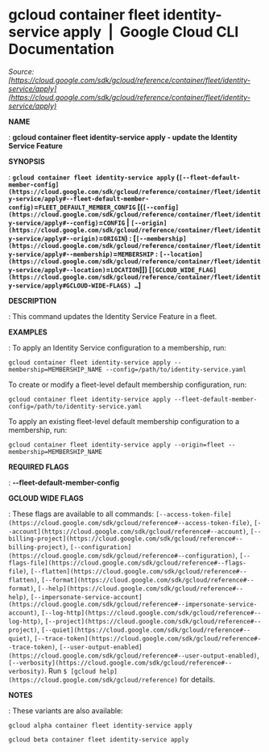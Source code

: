 # gcloud container fleet identity-service apply  |  Google Cloud CLI Documentation

*Source: [https://cloud.google.com/sdk/gcloud/reference/container/fleet/identity-service/apply](https://cloud.google.com/sdk/gcloud/reference/container/fleet/identity-service/apply)*

**NAME**

: **gcloud container fleet identity-service apply - update the Identity Service Feature**

**SYNOPSIS**

: **`gcloud container fleet identity-service apply` (`[--fleet-default-member-config](https://cloud.google.com/sdk/gcloud/reference/container/fleet/identity-service/apply#--fleet-default-member-config)`=`FLEET_DEFAULT_MEMBER_CONFIG` [(`[--config](https://cloud.google.com/sdk/gcloud/reference/container/fleet/identity-service/apply#--config)`=`CONFIG` | `[--origin](https://cloud.google.com/sdk/gcloud/reference/container/fleet/identity-service/apply#--origin)`=`ORIGIN`) : [`[--membership](https://cloud.google.com/sdk/gcloud/reference/container/fleet/identity-service/apply#--membership)`=`MEMBERSHIP` : `[--location](https://cloud.google.com/sdk/gcloud/reference/container/fleet/identity-service/apply#--location)`=`LOCATION`]]) [`[GCLOUD_WIDE_FLAG](https://cloud.google.com/sdk/gcloud/reference/container/fleet/identity-service/apply#GCLOUD-WIDE-FLAGS) …`]**

**DESCRIPTION**

: This command updates the Identity Service Feature in a fleet.

**EXAMPLES**

: To apply an Identity Service configuration to a membership, run:

```
gcloud container fleet identity-service apply --membership=MEMBERSHIP_NAME --config=/path/to/identity-service.yaml
```

To create or modify a fleet-level default membership configuration, run:

```
gcloud container fleet identity-service apply --fleet-default-member-config=/path/to/identity-service.yaml
```

To apply an existing fleet-level default membership configuration to a
membership, run:

```
gcloud container fleet identity-service apply --origin=fleet --membership=MEMBERSHIP_NAME
```

**REQUIRED FLAGS**

: **--fleet-default-member-config**

**GCLOUD WIDE FLAGS**

: These flags are available to all commands: `[--access-token-file](https://cloud.google.com/sdk/gcloud/reference#--access-token-file)`,
`[--account](https://cloud.google.com/sdk/gcloud/reference#--account)`, `[--billing-project](https://cloud.google.com/sdk/gcloud/reference#--billing-project)`,
`[--configuration](https://cloud.google.com/sdk/gcloud/reference#--configuration)`,
`[--flags-file](https://cloud.google.com/sdk/gcloud/reference#--flags-file)`,
`[--flatten](https://cloud.google.com/sdk/gcloud/reference#--flatten)`, `[--format](https://cloud.google.com/sdk/gcloud/reference#--format)`, `[--help](https://cloud.google.com/sdk/gcloud/reference#--help)`, `[--impersonate-service-account](https://cloud.google.com/sdk/gcloud/reference#--impersonate-service-account)`,
`[--log-http](https://cloud.google.com/sdk/gcloud/reference#--log-http)`,
`[--project](https://cloud.google.com/sdk/gcloud/reference#--project)`, `[--quiet](https://cloud.google.com/sdk/gcloud/reference#--quiet)`, `[--trace-token](https://cloud.google.com/sdk/gcloud/reference#--trace-token)`, `[--user-output-enabled](https://cloud.google.com/sdk/gcloud/reference#--user-output-enabled)`,
`[--verbosity](https://cloud.google.com/sdk/gcloud/reference#--verbosity)`.
Run `$ [gcloud help](https://cloud.google.com/sdk/gcloud/reference)` for details.

**NOTES**

: These variants are also available:

```
gcloud alpha container fleet identity-service apply
```

```
gcloud beta container fleet identity-service apply
```